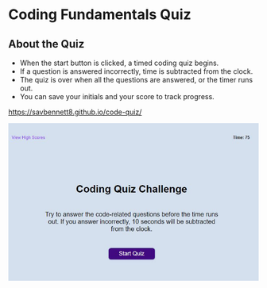 # Coding Fundamentals Quiz

## About the Quiz
*   When the start button is clicked, a timed coding quiz begins. 
*   If a question is answered incorrectly, time is subtracted from the clock.
*   The quiz is over when all the questions are answered, or the timer runs out.
*   You can save your initials and your score to track progress.

https://savbennett8.github.io/code-quiz/

<img src="./screenshot.JPG">